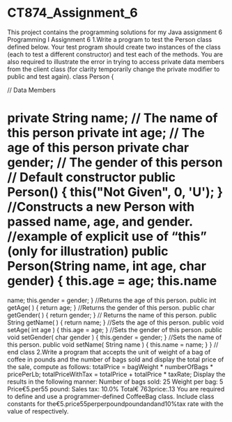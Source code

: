 # CT874_Assignment_6
This project contains the programming solutions for my Java assignment 6
Programming I Assignment 6
1.Write a program to test the Person class defined below. Your test program should create two instances of the class (each to test a different constructor) and test each of the methods. You are also required to illustrate the error in trying to access private data members from the client class (for clarity temporarily change the private modifier to public and test again).
class Person
{
 
 
//
Data Members
 
 
private String
name; // The name of this person
private int
age; //
The age of this person
private char
gender;
// The gender of this person
// Default constructor public Person() {
this("Not Given", 0, 'U');
}
//Constructs a new Person with passed name, age, and gender.
//example of explicit use of “this” (only for illustration) public Person(String name, int age, char gender) {
this.age
= age;
this.name
=
name;
this.gender =
gender;
}
//Returns the age of this person. public int getAge( ) {
return age;
}
//Returns the gender of this person. public char getGender( ) {
return gender;
}
// Returns the name of this person. public String getName( ) {
return name;
}
//Sets the age of this person. public void setAge( int age ) {
this.age = age;
}
//Sets the gender of this person. public void setGender( char gender ) {
this.gender = gender;
}
//Sets the name of this person.
public void setName( String name ) { this.name = name;
}
} // end class
2.Write a program that accepts the unit of weight of a bag of coffee in pounds and the number of bags sold and display the total price of the sale, compute as follows:
totalPrice = bagWeight * numberOfBags * pricePerLb; totalPriceWithTax = totalPrice + totalPrice * taxRate;
Display the results in the following manner:
Number of bags sold: 25
Weight per bag: 5
Price€5.per55 pound:
Sales tax: 10.0%
Total€ 763price:.13
You are required to define and use a programmer-defined CoffeeBag class. Include class constants for the€5.price55perperpoundpoundandand10%tax rate with the value of
respectively.
